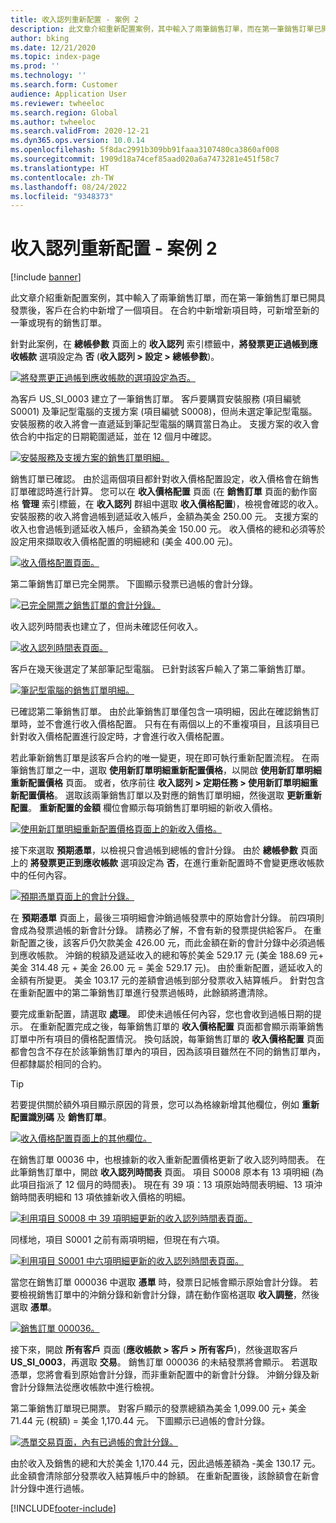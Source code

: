```yaml
---
title: 收入認列重新配置 - 案例 2
description: 此文章介紹重新配置案例，其中輸入了兩筆銷售訂單，而在第一筆銷售訂單已開具發票後，客戶在合約中新增了一個項目。 在合約中新增新項目時，可新增至新的一筆或現有的銷售訂單。
author: bking
ms.date: 12/21/2020
ms.topic: index-page
ms.prod: ''
ms.technology: ''
ms.search.form: Customer
audience: Application User
ms.reviewer: twheeloc
ms.search.region: Global
ms.author: twheeloc
ms.search.validFrom: 2020-12-21
ms.dyn365.ops.version: 10.0.14
ms.openlocfilehash: 5f8dac2991b309bb91faaa3107480ca3860af008
ms.sourcegitcommit: 1909d18a74cef85aad020a6a7473281e451f58c7
ms.translationtype: HT
ms.contentlocale: zh-TW
ms.lasthandoff: 08/24/2022
ms.locfileid: "9348373"
---
```

# <a name="revenue-recognition-reallocation--scenario-2"></a>收入認列重新配置 - 案例 2

[!include [banner](../includes/banner.md)]

此文章介紹重新配置案例，其中輸入了兩筆銷售訂單，而在第一筆銷售訂單已開具發票後，客戶在合約中新增了一個項目。 在合約中新增新項目時，可新增至新的一筆或現有的銷售訂單。

針對此案例，在 **總帳參數** 頁面上的 **收入認列** 索引標籤中，**將發票更正過帳到應收帳款** 選項設定為 **否** (**收入認列 \> 設定 \> 總帳參數**)。

[![將發票更正過帳到應收帳款的選項設定為否。](./media/12_rev-rec-scenarios.png)](./media/12_rev-rec-scenarios.png)

為客戶 US\_SI\_0003 建立了一筆銷售訂單。 客戶要購買安裝服務 (項目編號 S0001) 及筆記型電腦的支援方案 (項目編號 S0008)，但尚未選定筆記型電腦。 安裝服務的收入將會一直遞延到筆記型電腦的購買當日為止。 支援方案的收入會依合約中指定的日期範圍遞延，並在 12 個月中確認。

[![安裝服務及支援方案的銷售訂單明細。](./media/13_rev-rec-scenarios.png)](./media/13_rev-rec-scenarios.png)

銷售訂單已確認。 由於這兩個項目都針對收入價格配置設定，收入價格會在銷售訂單確認時進行計算。 您可以在 **收入價格配置** 頁面 (在 **銷售訂單** 頁面的動作窗格 **管理** 索引標籤，在 **收入認列** 群組中選取 **收入價格配置**)，檢視會確認的收入。 安裝服務的收入將會過帳到遞延收入帳戶，金額為美金 250.00 元。 支援方案的收入也會過帳到遞延收入帳戶，金額為美金 150.00 元。 收入價格的總和必須等於設定用來擷取收入價格配置的明細總和 (美金 400.00 元)。

[![收入價格配置頁面。](./media/14_rev-rec-scenarios.png)](./media/14_rev-rec-scenarios.png)

第二筆銷售訂單已完全開票。 下圖顯示發票已過帳的會計分錄。

[![已完全開票之銷售訂單的會計分錄。](./media/15_rev-rec-scenarios.png)](./media/15_rev-rec-scenarios.png)

收入認列時間表也建立了，但尚未確認任何收入。

[![收入認列時間表頁面。](./media/16_rev-rec-scenarios.png)](./media/16_rev-rec-scenarios.png)

客戶在幾天後選定了某部筆記型電腦。 已針對該客戶輸入了第二筆銷售訂單。

[![筆記型電腦的銷售訂單明細。](./media/17_rev-rec-scenarios.png)](./media/17_rev-rec-scenarios.png)

已確認第二筆銷售訂單。 由於此筆銷售訂單僅包含一項明細，因此在確認銷售訂單時，並不會進行收入價格配置。 只有在有兩個以上的不重複項目，且該項目已針對收入價格配置進行設定時，才會進行收入價格配置。

若此筆新銷售訂單是該客戶合約的唯一變更，現在即可執行重新配置流程。 在兩筆銷售訂單之一中，選取 **使用新訂單明細重新配置價格**，以開啟 **使用新訂單明細重新配置價格** 頁面。 或者，依序前往 **收入認列 \> 定期任務 \> 使用新訂單明細重新配置價格**。 選取該兩筆銷售訂單以及對應的銷售訂單明細，然後選取 **更新重新配置**。 **重新配置的金額** 欄位會顯示每項銷售訂單明細的新收入價格。

[![使用新訂單明細重新配置價格頁面上的新收入價格。](./media/18_rev-rec-scenarios.png)](./media/18_rev-rec-scenarios.png)

接下來選取 **預期憑單**，以檢視只會過帳到總帳的會計分錄。 由於 **總帳參數** 頁面上的 **將發票更正到應收帳款** 選項設定為 **否**，在進行重新配置時不會變更應收帳款中的任何內容。

[![預期憑單頁面上的會計分錄。](./media/19_rev-rec-scenarios.png)](./media/19_rev-rec-scenarios.png)

在 **預期憑單** 頁面上，最後三項明細會沖銷過帳發票中的原始會計分錄。 前四項則會成為發票過帳的新會計分錄。 請務必了解，不會有新的發票提供給客戶。 在重新配置之後，該客戶仍欠款美金 426.00 元，而此金額在新的會計分錄中必須過帳到應收帳款。 沖銷的稅額及遞延收入的總和等於美金 529.17 元 (美金 188.69 元+ 美金 314.48 元 + 美金 26.00 元 = 美金 529.17 元)。 由於重新配置，遞延收入的金額有所變更。 美金 103.17 元的差額會過帳到部分發票收入結算帳戶。 針對包含在重新配置中的第二筆銷售訂單進行發票過帳時，此餘額將遭清除。

要完成重新配置，請選取 **處理**。 即使未過帳任何內容，您也會收到過帳日期的提示。 在重新配置完成之後，每筆銷售訂單的 **收入價格配置** 頁面都會顯示兩筆銷售訂單中所有項目的價格配置情況。 換句話說，每筆銷售訂單的 **收入價格配置** 頁面都會包含不存在於該筆銷售訂單內的項目，因為該項目雖然在不同的銷售訂單內，但都隸屬於相同的合約。

> [!TIP]
> 若要提供關於額外項目顯示原因的背景，您可以為格線新增其他欄位，例如 **重新配置識別碼** 及 **銷售訂單**。
> 
> [![收入價格配置頁面上的其他欄位。](./media/20_rev-rec-scenarios.png)](./media/20_rev-rec-scenarios.png)

在銷售訂單 00036 中，也根據新的收入重新配置價格更新了收入認列時間表。 在此筆銷售訂單中，開啟 **收入認列時間表** 頁面。 項目 S0008 原本有 13 項明細 (為此項目指派了 12 個月的時間表)。 現在有 39 項：13 項原始時間表明細、13 項沖銷時間表明細和 13 項依據新收入價格的明細。

[![利用項目 S0008 中 39 項明細更新的收入認列時間表頁面。](./media/21_rev-rec-scenarios.png)](./media/21_rev-rec-scenarios.png)

同樣地，項目 S0001 之前有兩項明細，但現在有六項。

[![利用項目 S0001 中六項明細更新的收入認列時間表頁面。](./media/22_rev-rec-scenarios.png)](./media/22_rev-rec-scenarios.png)

當您在銷售訂單 000036 中選取 **憑單** 時，發票日記帳會顯示原始會計分錄。 若要檢視銷售訂單中的沖銷分錄和新會計分錄，請在動作窗格選取 **收入調整**，然後選取 **憑單**。

[![銷售訂單 000036。](./media/23_rev-rec-scenarios.png)](./media/23_rev-rec-scenarios.png)

接下來，開啟 **所有客戶** 頁面 (**應收帳款 \> 客戶 \> 所有客戶**)，然後選取客戶 **US\_SI\_0003**，再選取 **交易**。 銷售訂單 000036 的未結發票將會顯示。 若選取憑單，您將會看到原始會計分錄，而非重新配置中的新會計分錄。 沖銷分錄及新會計分錄無法從應收帳款中進行檢視。

第二筆銷售訂單現已開票。 對客戶顯示的發票總額為美金 1,099.00 元+ 美金 71.44 元 (稅額) = 美金 1,170.44 元。 下圖顯示已過帳的會計分錄。

[![憑單交易頁面，內有已過帳的會計分錄。](./media/24_rev-rec-scenarios.png)](./media/24_rev-rec-scenarios.png)

由於收入及銷售的總和大於美金 1,170.44 元，因此過帳差額為 -美金 130.17 元。 此金額會清除部分發票收入結算帳戶中的餘額。 在重新配置後，該餘額會在新會計分錄中進行過帳。


[!INCLUDE[footer-include](../../includes/footer-banner.md)]
